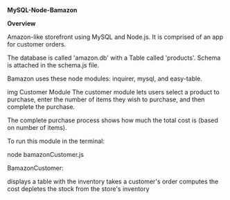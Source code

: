 **MySQL-Node-Bamazon**

**Overview**

Amazon-like storefront using MySQL and Node.js. It is comprised of an app for customer orders. 

The database is called 'amazon.db' with a Table called 'products'. Schema is attached in the schema.js file.


Bamazon uses these node modules: inquirer, mysql, and easy-table.

img
Customer Module
The customer module lets users select a product to purchase, enter the number of items they wish to purchase, and then complete the purchase.

The complete purchase process shows how much the total cost is (based on number of items).


To run this module in the terminal:

node bamazonCustomer.js

BamazonCustomer:

displays a table with the inventory
takes a customer's order
computes the cost
depletes the stock from the store's inventory


